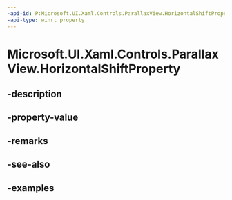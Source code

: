 ```yaml
---
-api-id: P:Microsoft.UI.Xaml.Controls.ParallaxView.HorizontalShiftProperty
-api-type: winrt property
---
```


<!-- Property syntax.
public DependencyProperty HorizontalShiftProperty { get; }
-->

# Microsoft.UI.Xaml.Controls.ParallaxView.HorizontalShiftProperty

## -description

## -property-value

## -remarks

## -see-also

## -examples

